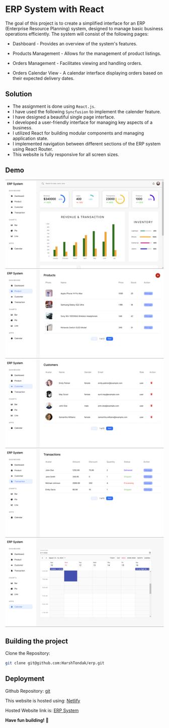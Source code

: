 # ERP System with React

The goal of this project is to create a simplified interface for an ERP (Enterprise Resource Planning) system, designed to manage basic business operations efficiently. The system will consist of the following pages:

- Dashboard - Provides an overview of the system's features.

- Products Management - Allows for the management of product listings.

- Orders Management - Facilitates viewing and handling orders.

- Orders Calendar View - A calendar interface displaying orders based on their expected delivery dates.

## Solution

- The assignment is done using `React.js`.
- I have used the following `Syncfusion` to implement the calender feature.
- I have designed a beautiful single page interface.
- I developed a user-friendly interface for managing key aspects of a business.
- I utilized React for building modular components and managing application state.
- I implemented navigation between different sections of the ERP system using React Router.
- This website is fully responsive for all screen sizes.

## Demo

![dashboard](<src/assets/img (1).png>)
![product](<src/assets/img (2).png>)
![customers](<src/assets/img (3).png>)
![transactions](<src/assets/img (4).png>)
![calendar](<src/assets/img (5).png>)

## Building the project

Clone the Repository:

```bash
git clone git@github.com:HarshTondak/erp.git
```

## Deployment

Github Repository: [git](https://github.com/HarshTondak/erp)

This website is hosted using: [Netlify](https://www.netlify.com/)

Hosted Website link is: [ERP System](https://react-erp-app.netlify.app/)

**Have fun building!** 🚀
